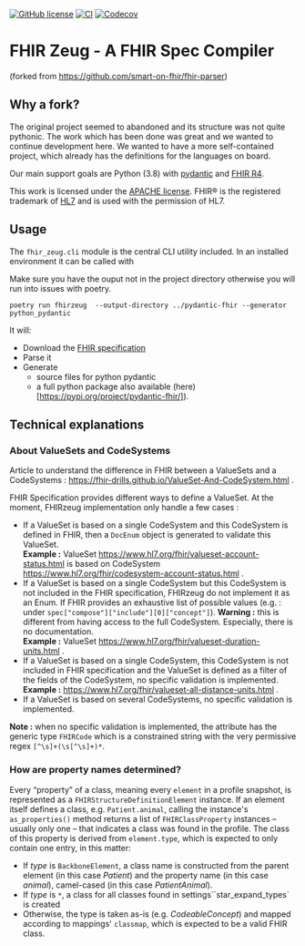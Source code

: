 [![GitHub license](https://img.shields.io/github/license/skalarsystems/fhirzeug.svg)](./LICENSE.txt)
[![CI](https://github.com/skalarsystems/fhirzeug/workflows/CI/badge.svg)](https://github.com/skalarsystems/fhirzeug/actions?query=workflow%3ACI)
[![Codecov](https://codecov.io/gh/skalarsystems/fhirzeug/branch/master/graphs/badge.svg?branch=master)](https://codecov.io/gh/skalarsystems/fhirzeug/branch/master)

# FHIR Zeug - A FHIR Spec Compiler

(forked from https://github.com/smart-on-fhir/fhir-parser)

## Why a fork?

The original project seemed to abandoned and its structure was not quite pythonic. The work which
has been done was great and we wanted to continue development here. We wanted to have a more
self-contained project, which already has the definitions for the languages on board.

Our main support goals are Python (3.8) with [pydantic](https://github.com/samuelcolvin/pydantic/)
and [FHIR R4](https://hl7.org/fhir/R4/).

This work is licensed under the [APACHE license][license].
FHIR® is the registered trademark of [HL7](http://hl7.org) and is used with the permission of HL7.

## Usage

The `fhir_zeug.cli` module is the central CLI utility included. In an installed environment it can
be called with

Make sure you have the ouput not in the project directory otherwise you will run into issues with
poetry.

```
poetry run fhirzeug  --output-directory ../pydantic-fhir --generator python_pydantic
```

It will:

- Download the [FHIR specification][fhir]
- Parse it
- Generate
  - source files for python pydantic
  - a full python package also available (here)[https://pypi.org/project/pydantic-fhir/]).

## Technical explanations

### About ValueSets and CodeSystems

Article to understand the difference in FHIR between a ValueSets and a CodeSystems : https://fhir-drills.github.io/ValueSet-And-CodeSystem.html .

FHIR Specification provides different ways to define a ValueSet. At the moment, FHIRzeug implementation only handle a few cases :

- If a ValueSet is based on a single CodeSystem and this CodeSystem is defined in FHIR, then a `DocEnum` object is generated to validate this ValueSet.  
  **Example :** ValueSet https://www.hl7.org/fhir/valueset-account-status.html is based on CodeSystem https://www.hl7.org/fhir/codesystem-account-status.html .
- If a ValueSet is based on a single CodeSystem but this CodeSystem is not included in the FHIR specification, FHIRzeug do not implement it as an Enum. If FHIR provides an exhaustive list of possible values (e.g. : under `spec["compose"]["include"][0]["concept"]`).
  **Warning :** this is different from having access to the full CodeSystem. Especially, there is no documentation.  
  **Example :** ValueSet https://www.hl7.org/fhir/valueset-duration-units.html .
- If a ValueSet is based on a single CodeSystem, this CodeSystem is not included in FHIR specification and the ValueSet is defined as a filter of the fields of the CodeSystem, no specific validation is implemented.  
  **Example :** https://www.hl7.org/fhir/valueset-all-distance-units.html .
- If a ValueSet is based on several CodeSystems, no specific validation is implemented.

**Note :** when no specific validation is implemented, the attribute has the generic type `FHIRCode` which is a constrained string with the very permissive regex `[^\s]+(\s[^\s]+)*`.

### How are property names determined?

Every “property” of a class, meaning every `element` in a profile snapshot, is represented as a `FHIRStructureDefinitionElement` instance.
If an element itself defines a class, e.g. `Patient.animal`, calling the instance's `as_properties()` method returns a list of `FHIRClassProperty` instances – usually only one – that indicates a class was found in the profile.
The class of this property is derived from `element.type`, which is expected to only contain one entry, in this matter:

- If _type_ is `BackboneElement`, a class name is constructed from the parent element (in this case _Patient_) and the property name (in this case _animal_), camel-cased (in this case _PatientAnimal_).
- If _type_ is `*`, a class for all classes found in settings``star_expand_types` is created
- Otherwise, the type is taken as-is (e.g. _CodeableConcept_) and mapped according to mappings' `classmap`, which is expected to be a valid FHIR class.

[license]: ./LICENSE.txt
[hl7]: http://hl7.org/
[fhir]: http://www.hl7.org/implement/standards/fhir/
[jinja]: http://jinja.pocoo.org/
